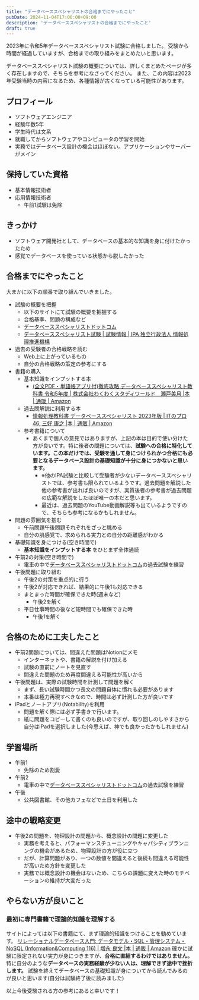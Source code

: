 ```yaml
---
title: "データベーススペシャリストの合格までにやったこと"
pubDate: 2024-11-04T17:00:00+09:00
description: 'データベーススペシャリストの合格までにやったこと'
draft: true
---
```





2023年に令和5年データベーススペシャリスト試験に合格しました。
受験から時間が経過していますが、合格までの取り組みをまとめたいと思います。

データベーススペシャリスト試験の概要については、詳しくまとめたページが多く存在しますので、そちらを参考になさってください。
また、この内容は2023年受験当時の内容になるため、各種情報が古くなっている可能性があります。

## プロフィール
- ソフトウェアエンジニア
- 経験年数5年
- 学生時代は文系
- 就職してからソフトウェアやコンピュータの学習を開始
- 実務ではデータベース設計の機会はほぼない。アプリケーションやサーバーがメイン

## 保持していた資格
- 基本情報技術者
- 応用情報技術者
    - 午前1試験は免除

## きっかけ
- ソフトウェア開発社として、データベースの基本的な知識を身に付けたかったため
- 感覚でデータベースを使っている状態から脱したかった

## 合格までにやったこと

大まかに以下の順番で取り組んでいきました。

- 試験の概要を把握
    - 以下のサイトにて試験の概要を把握する
    - 合格基準、問題の構成など
    - [データベーススペシャリストドットコム](https://www.db-siken.com/dbkeisiki.html)
    - [データベーススペシャリスト試験 | 試験情報 | IPA 独立行政法人 情報処理推進機構](https://www.ipa.go.jp/shiken/kubun/db.html)
- 過去の受験者の合格戦略を読む
    - Web上に上がっているもの
    - 自分の合格戦略の策定の参考にする
- 書籍の購入
    - 基本知識をインプットする本
        - [(全文PDF・単語帳アプリ付)徹底攻略 データベーススペシャリスト教科書 令和5年度 | 株式会社わくわくスタディワールド　瀬戸美月 |本 | 通販 | Amazon](https://www.amazon.co.jp/%E5%85%A8%E6%96%87PDF%E3%83%BB%E5%8D%98%E8%AA%9E%E5%B8%B3%E3%82%A2%E3%83%97%E3%83%AA%E4%BB%98-%E5%BE%B9%E5%BA%95%E6%94%BB%E7%95%A5-%E3%83%87%E3%83%BC%E3%82%BF%E3%83%99%E3%83%BC%E3%82%B9%E3%82%B9%E3%83%9A%E3%82%B7%E3%83%A3%E3%83%AA%E3%82%B9%E3%83%88%E6%95%99%E7%A7%91%E6%9B%B8-%E4%BB%A4%E5%92%8C5%E5%B9%B4%E5%BA%A6/dp/4295016225/ref=sr_1_4?__mk_ja_JP=%E3%82%AB%E3%82%BF%E3%82%AB%E3%83%8A&crid=2FB8IQRLRJ1XD&dib=eyJ2IjoiMSJ9.-KxfAOuliVjl-toy-LSlreVGq_Ue4L_7H5fDFePvBI8zPqB22yLfS-dPkr6V2Bk7D20DIpSkgBrOZpWocFhpKpMxTiWuhT2_tYIyyfcXjfug8f_9QvLS_Z4ZRuEXHc03YRcubbnBILls3o6zqRqXmJLCxDqwGyNl9tXGidJDwkf-EHIzFiXC5bxPIu_RCIcuvpas_DrTXn2u88TsFQS_aG5QEQBmNpQTqFwhL2M_TueLbatTobBmjpA3xrrQejv0ZL1tr1v-NKsfLFqI7Rcp6Cm1oGevhLS3iEQ6z9fCJBY.zRJB1fg46W7YSJf41Oo2JB9tURMk9qB5RWRCIVyiJIQ&dib_tag=se&keywords=%E5%BE%B9%E5%BA%95%E6%94%BB%E7%95%A5+%E3%83%87%E3%83%BC%E3%82%BF%E3%83%99%E3%83%BC%E3%82%B9%E3%82%B9%E3%83%9A%E3%82%B7%E3%83%A3%E3%83%AA%E3%82%B9%E3%83%88%E6%95%99%E7%A7%91%E6%9B%B8&qid=1730706731&sprefix=%E3%83%87%E3%83%BC%E3%82%BF%E3%83%99%E3%83%BC%E3%82%B9%E3%82%B9%E3%83%9A%E3%82%B7%E3%83%A3%E3%83%AA%E3%82%B9%E3%83%88%2Caps%2C393&sr=8-4)
    - 過去問解説に利用する本
        - [情報処理教科書 データベーススペシャリスト 2023年版 | ITのプロ46, 三好 康之 |本 | 通販 | Amazon](https://www.amazon.co.jp/%E6%83%85%E5%A0%B1%E5%87%A6%E7%90%86%E6%95%99%E7%A7%91%E6%9B%B8-%E3%83%87%E3%83%BC%E3%82%BF%E3%83%99%E3%83%BC%E3%82%B9%E3%82%B9%E3%83%9A%E3%82%B7%E3%83%A3%E3%83%AA%E3%82%B9%E3%83%88-2023%E5%B9%B4%E7%89%88-IT%E3%81%AE%E3%83%97%E3%83%AD46/dp/4798179914/ref=sr_1_5?crid=1HX7VA6NTSIT8&dib=eyJ2IjoiMSJ9.KiKJuDax9nIIxATGPf9xKKxYT42aPWt7HTfLAN-IOSZGLC5ljdlbObdNmQp2x3A8NviARyt8Z1aUMBPMKbcKMlDoaaCIis3MCLbe9k5OpB1MbtCHxbZjLhDdINN3iUIGHQpTSmh5xM0-KAJYKYFirGuUtBeX3e-kD-0xB2WykBhlshYfDHBc0bINHQIshHFoQUjkdUU9fl8JZa_ACGU2V2PTsMR0gNfl3UBX3XHIdCgjn1J5fXGRbPao2DOSwBIkJuM1ja6kDMHSMl6qfLDpbYJB5Ust63ipbABJAqqAeZs.qK-WKdF__0UN1JEymZV5Wk6wGZGBzaCZkUiyhO_9_l8&dib_tag=se&keywords=%E3%83%87%E3%83%BC%E3%82%BF%E3%83%99%E3%83%BC%E3%82%B9%E3%82%B9%E3%83%9A%E3%82%B7%E3%83%A3%E3%83%AA%E3%82%B9%E3%83%88&qid=1730706318&sprefix=%E3%83%87%E3%83%BC%E3%82%BF%E3%83%99%E3%83%BC%E3%82%B9%E3%82%B9%E3%83%9A%2Caps%2C295&sr=8-5#customerReviews)
    - 参考書籍について
        - あくまで個人の意見ではありますが、上記の本は目的で使い分けた方が良いです。特に後者の問題については、**試験への合格に特化しています。この本だけでは、受験を通して身につけられかつ合格にも必要となるデータベース設計の基礎知識が十分に身につかないと思います。**
            - ※他のIPA試験と比較して受験者が少ないデータベーススペシャリストでは、参考書も限られているようです。過去問題を解説した他の参考書が出れば良いのですが、実質後者の参考書が過去問題の広範な解説をしたほぼ唯一の本だと思います。
            - 最近は、過去問題のYouTube動画解説等も出ているようですので、そちらも参考になるかもしれません。
- 問題の雰囲気を掴む
    - 午前問題午後問題それぞれをざっと眺める
    - 自分の肌感覚で、求められる実力との自分の距離感がわかる
- 基礎知識を身につける(空き時間で)
    - **基本知識をインプットする本** をひとまず全体通読
- 午前2の対策(空き時間で)
    - 電車の中で[データベーススペシャリストドットコム](https://www.db-siken.com)の過去試験を練習
- 午後問題に取り組む
    - 午後2の対策を重点的に行う
    - 午後2が対応できれば、結果的に午後1も対応できる
    - まとまった時間が確保できた時(週末など)
        - 午後2を解く
    - 平日仕事時間の後など短時間でも確保できた時
        - 午後1を解く

## 合格のために工夫したこと
- 午前2問題については、間違えた問題はNotionにメモ
    - インターネットや、書籍の解説を付け加える
    - 試験の直前にノートを見直す
    - 間違えた問題のため再度間違える可能性が高いから
- 午後問題は、実際の試験時間を計測して問題を解く
    - まず、長い試験時間かつ長文の問題自体に慣れる必要があります
    - 本番は極力再現すべきなので、時間は必ず計測した方が良いです
- iPadとノートアプリ(Notability)を利用
    - 問題を解く際には必ず手書きで行います。
    - 紙に問題をコピーして書くのも良いのですが、取り回しのしやすさから自分はiPadを選択しました(今思えば、神でも良かったかもしれません)

## 学習場所
- 午前1
    - 免除のため割愛
- 午前2
    - 電車の中で[データベーススペシャリストドットコム](https://www.db-siken.com)の過去試験を練習
- 午後
    - 公共図書館、その他カフェなどで土日を利用した

## 途中の戦略変更
- 午後2の問題を、物理設計の問題から、概念設計の問題に変更した
    - 実務を考えると、パフォーマンスチューニングやキャパシティプランニングの機会があるため、物理設計の方が役に立つ
    - だが、計算問題があり、一つの数値を間違えると後続も間違える可能性が高いため方針を変更した
    - 実務では概念設計の機会はないため、こちらの課題に変えた時のモチベーションの維持が大変だった


## やらない方が良いこと
### 最初に専門書籍で理論的知識を理解する

サイトによっては以下の書籍にて、まず理論的知識をつけることを勧めています。
[リレーショナルデータベース入門: データモデル・SQL・管理システム・NoSQL (Information&Computing 116) | 増永 良文 |本 | 通販 | Amazon](https://www.amazon.co.jp/%E3%83%AA%E3%83%AC%E3%83%BC%E3%82%B7%E3%83%A7%E3%83%8A%E3%83%AB%E3%83%87%E3%83%BC%E3%82%BF%E3%83%99%E3%83%BC%E3%82%B9%E5%85%A5%E9%96%80%E2%80%95%E3%83%87%E3%83%BC%E3%82%BF%E3%83%A2%E3%83%87%E3%83%AB%E3%83%BBSQL%E3%83%BB%E7%AE%A1%E7%90%86%E3%82%B7%E3%82%B9%E3%83%86%E3%83%A0%E3%83%BBNoSQL-Information-Computing-%E5%A2%97%E6%B0%B8-%E8%89%AF%E6%96%87/dp/4781913903/ref=pd_sim_d_sccl_4_5/357-7996852-0813937?pd_rd_w=5O2k1&content-id=amzn1.sym.d686209d-8edb-4501-90de-4e255f5b32cf&pf_rd_p=d686209d-8edb-4501-90de-4e255f5b32cf&pf_rd_r=K57K3489WBWQZSHXE26N&pd_rd_wg=GdoGe&pd_rd_r=a85487b6-85a4-4cfa-93d3-56134f3e6673&pd_rd_i=4781913903&psc=1)
確かに試験に限定されない実力が身につきますが、**合格に直結するわけではありません。** 特に自分のような**データベースの実務経験が少ない人は、理解できず途中で挫折します。**
試験を終えてデータベースの基礎知識が身についてから読んでみるのが良いと思います(自分は試験終了後に読みました)




以上今後受験される方の参考にあると幸いです！
